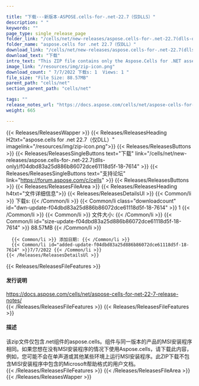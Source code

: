 ```yaml
---

title: "下载---新版本-ASPOSE.cells-for-.net-22.7（仅DLLS）"
description: " "
keywords: ""
page_type: single_release_page
folder_link: "/cells/net/new-releases/aspose.cells-for-.net-22.7(dlls-only)/"
folder_name: "aspose.cells for .net 22.7（仅DLL）"
download_link: "/cells/net/new-releases/aspose.cells-for-.net-22.7(dlls-only)/f04dbd83a25d886b86072dce61118d5f-18-7614"
download_text: "下载"
intro_text: "This ZIP file contains only the Aspose.Cells for .NET assemblies. The assemblies are the same as in the MSI installer of the product of the same version. 下载 this if you want to use Aspose.Cells without the MSI installer, for example, you might not run MSI installers on Mono or some other environments. This ZIP download does not contain the user documentation in the Microsoft Help format which is included in the MSI installer."
image_link: "/resources/img/zip-icon.png"
download_count: " 7/7/2022 下载s: 1  Views: 1 "
file_size: "File Size: 88.57MB"
parent_path: "cells/net"
section_parent_path: "cells/net"

tags: ""
release_notes_url: "https://docs.aspose.com/cells/net/aspose-cells-for-net-22-7-release-notes/"
weight: 665

---
```


{{< Releases/ReleasesWapper >}}
  {{< Releases/ReleasesHeading H2txt="aspose.cells for .net 22.7（仅DLL）" imagelink="/resources/img/zip-icon.png">}}
  {{< Releases/ReleasesButtons >}}
    {{< Releases/ReleasesSingleButtons text="下载" link="/cells/net/new-releases/aspose.cells-for-.net-22.7(dlls-only)/f04dbd83a25d886b86072dce61118d5f-18-7614" >}}
    {{< Releases/ReleasesSingleButtons text="支持论坛" link="https://forum.aspose.com/c/cells" >}}
  {{< Releases/ReleasesButtons >}}
  {{< Releases/ReleasesFileArea >}}
    {{< Releases/ReleasesHeading h4txt="文件详细信息">}}
    {{< Releases/ReleasesDetailsUl >}}
      {{< Common/li >}} 下载s: {{< /Common/li >}}
      {{< Common/li class="downloadcount" id="dwn-update-f04dbd83a25d886b86072dce61118d5f-18-7614" >}} 1 {{< /Common/li >}}
      {{< Common/li >}} 文件大小: {{< /Common/li >}}
      {{< Common/li id="size-update-f04dbd83a25d886b86072dce61118d5f-18-7614" >}} 88.57MB {{< /Common/li >}}

      {{< Common/li >}} 添加日期: {{< /Common/li >}}
      {{< Common/li id="added-update-f04dbd83a25d886b86072dce61118d5f-18-7614" >}}7/7/2022 {{< /Common/li >}}
    {{< /Releases/ReleasesDetailsUl >}}

  {{< Releases/ReleasesFileFeatures >}}
      <h4>发行说明</h4><div><a href='https://docs.aspose.com/cells/net/aspose-cells-for-net-22-7-release-notes/'>https://docs.aspose.com/cells/net/aspose-cells-for-net-22-7-release-notes/</a></div>
  {{< /Releases/ReleasesFileFeatures >}}
  {{< Releases/ReleasesFileFeatures >}}
      <h4>描述</h4><div class="HTMLDescription">该zip文件仅包含.net组件的aspose.cells。组件与同一版本的产品的MSI安装程序相同。如果您想在没有MSI安装程序的情况下使用Aspose.cells，请下载此内容，例如，您可能不会在单声道或其他某些环境上运行MSI安装程序。此ZIP下载不包含MISI安装程序中包含的Microsoft帮助格式的用户文档。</div>
  {{< /Releases/ReleasesFileFeatures >}}
 {{< /Releases/ReleasesFileArea >}}
{{< /Releases/ReleasesWapper >}}


